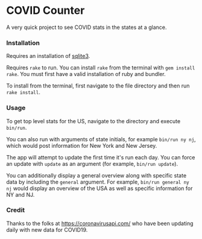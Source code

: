 # COVID Counter

A very quick project to see COVID stats in the states at a glance.

### Installation

Requires an installation of [sqlite3](https://www.tutorialspoint.com/sqlite/sqlite_installation.htm).

Requires `rake` to run. You can install `rake` from the terminal with `gem install rake`. You must first have a valid installation of ruby and bundler.

To install from the terminal, first navigate to the file directory and then run `rake install`.

### Usage

To get top level stats for the US, navigate to the directory and execute `bin/run`.

You can also run with arguments of state initials, for example `bin/run ny nj`, which would post information for New York and New Jersey.

The app will attempt to update the first time it's run each day. You can force an update with `update` as an argument (for example, `bin/run update`).

You can additionally display a general overview along with specific state data by including the `general` argument. For example, `bin/run general ny nj` would display an overview of the USA as well as specific information for NY and NJ.

### Credit

Thanks to the folks at https://coronavirusapi.com/ who have been updating daily with new data for COVID19.

